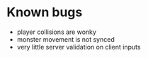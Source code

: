 # Known bugs
- player collisions are wonky
- monster movement is not synced
- very little server validation on client inputs